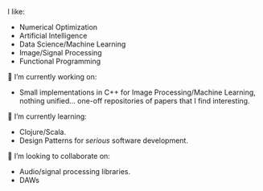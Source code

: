 I like:
- Numerical Optimization
- Artificial Intelligence
- Data Science/Machine Learning
- Image/Signal Processing
- Functional Programming

🔭 I’m currently working on:
- Small implementations in C++ for Image Processing/Machine Learning, nothing unified... one-off repositories of papers that I find interesting.


🌱 I’m currently learning:
- Clojure/Scala.
- Design Patterns for *serious* software development.

👯 I’m looking to collaborate on:
- Audio/signal processing libraries.
- DAWs
<!--
**gionuno/gionuno** is a ✨ _special_ ✨ repository because its `README.md` (this file) appears on your GitHub profile.

Here are some ideas to get you started:

- 🔭 I’m currently working on ...
- 🌱 I’m currently learning ...
- 👯 I’m looking to collaborate on ...
- 🤔 I’m looking for help with ...
- 💬 Ask me about ...
- 📫 How to reach me: ...
- 😄 Pronouns: ...
- ⚡ Fun fact: ...
-->
